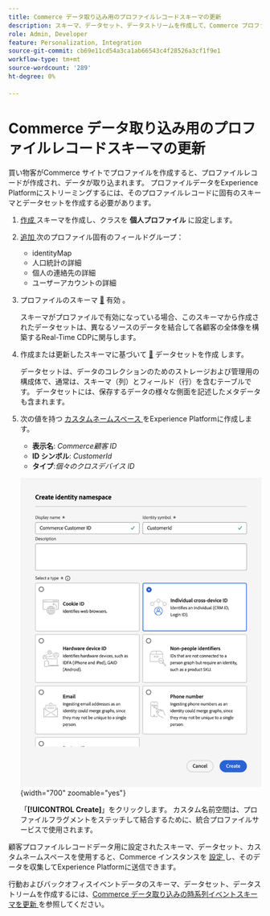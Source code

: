 ```yaml
---
title: Commerce データ取り込み用のプロファイルレコードスキーマの更新
description: スキーマ、データセット、データストリームを作成して、Commerce プロファイルレコードデータを収集し、Experience Platformに送信する方法を説明します。
role: Admin, Developer
feature: Personalization, Integration
source-git-commit: cb69e11cd54a3ca1ab66543c4f28526a3cf1f9e1
workflow-type: tm+mt
source-wordcount: '289'
ht-degree: 0%

---
```


# Commerce データ取り込み用のプロファイルレコードスキーマの更新

買い物客がCommerce サイトでプロファイルを作成すると、プロファイルレコードが作成され、データが取り込まれます。 プロファイルデータをExperience Platformにストリーミングするには、そのプロファイルレコードに固有のスキーマとデータセットを作成する必要があります。

1. [ 作成 ](https://experienceleague.adobe.com/ja/docs/experience-platform/xdm/ui/resources/schemas) スキーマを作成し、クラスを **個人プロファイル** に設定します。

1. [ 追加 ](https://experienceleague.adobe.com/ja/docs/experience-platform/xdm/ui/resources/schemas) 次のプロファイル固有のフィールドグループ：

   - identityMap
   - 人口統計の詳細
   - 個人の連絡先の詳細
   - ユーザーアカウントの詳細

1. プロファイルのスキーマ [&#128279;](https://experienceleague.adobe.com/ja/docs/experience-platform/xdm/ui/resources/schemas) 有効 。

   スキーマがプロファイルで有効になっている場合、このスキーマから作成されたデータセットは、異なるソースのデータを結合して各顧客の全体像を構築するReal-Time CDPに関与します。

1. 作成または更新したスキーマに基づいて [&#128279;](https://experienceleague.adobe.com/ja/docs/platform-learn/implement-mobile-sdk/experience-cloud/platform) データセットを作成  します。

   データセットは、データのコレクションのためのストレージおよび管理用の構成体で、通常は、スキーマ（列）とフィールド（行）を含むテーブルです。 データセットには、保存するデータの様々な側面を記述したメタデータも含まれます。

1. 次の値を持つ [ カスタムネームスペース ](https://experienceleague.adobe.com/ja/docs/experience-platform/identity/features/namespaces#create-namespaces) をExperience Platformに作成します。

   - **表示名**: _Commerce顧客 ID_
   - **ID シンボル**: _CustomerId_
   - **タイプ**:_個々のクロスデバイス ID_

   ![ カスタム名前空間の作成 ](assets/custom-namespace.png){width="700" zoomable="yes"}

   「**[!UICONTROL Create]**」をクリックします。 カスタム名前空間は、プロファイルフラグメントをステッチして結合するために、統合プロファイルサービスで使用されます。

顧客プロファイルレコードデータ用に設定されたスキーマ、データセット、カスタムネームスペースを使用すると、Commerce インスタンスを [ 設定 ](connect-data.md#data-collection) し、そのデータを収集してExperience Platformに送信できます。

行動およびバックオフィスイベントデータのスキーマ、データセット、データストリームを作成するには、[Commerce データ取り込みの時系列イベントスキーマを更新 ](update-xdm.md) を参照してください。
